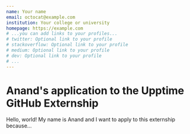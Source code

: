 ```yaml
---
name: Your name
email: octocat@example.com
institution: Your college or university
homepage: https://example.com
# ...you can add links to your profiles...
# twitter: Optional link to your profile
# stackoverflow: Optional link to your profile
# medium: Optional link to your profile
# dev: Optional link to your profile
# ...
---
```


# Anand's application to the Upptime GitHub Externship

Hello, world! My name is Anand and I want to apply to this externship because...
